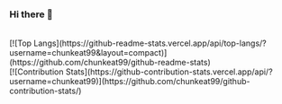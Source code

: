 ### Hi there 👋
 <br>
[![Top Langs](https://github-readme-stats.vercel.app/api/top-langs/?username=chunkeat99&layout=compact)](https://github.com/chunkeat99/github-readme-stats)<br>
[![Contribution Stats](https://github-contribution-stats.vercel.app/api/?username=chunkeat99)](https://github.com/chunkeat99/github-contribution-stats/)


<!--
**chunkeat99/chunkeat99** is a ✨ _special_ ✨ repository because its `README.md` (this file) appears on your GitHub profile.

Here are some ideas to get you started:

- 🔭 I’m currently working on ...
- 🌱 I’m currently learning ...
- 👯 I’m looking to collaborate on ...
- 🤔 I’m looking for help with ...
- 💬 Ask me about ...
- 📫 How to reach me: ...
- 😄 Pronouns: ...
- ⚡ Fun fact: ...
-->

